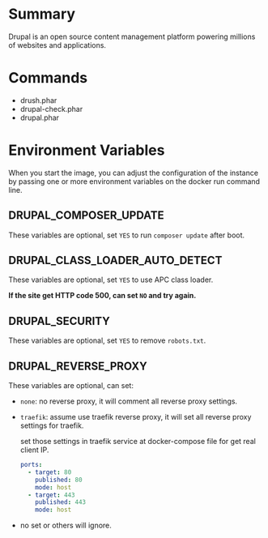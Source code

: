 # Summary

Drupal is an open source content management platform powering millions of websites and applications.

# Commands

- drush.phar
- drupal-check.phar
- drupal.phar

# Environment Variables

When you start the image, you can adjust the configuration of the instance by passing one or more environment variables on the docker run command line.

## DRUPAL_COMPOSER_UPDATE

These variables are optional, set `YES` to run `composer update` after boot.

## DRUPAL_CLASS_LOADER_AUTO_DETECT

These variables are optional, set `YES` to use APC class loader.

**If the site get HTTP code 500, can set `NO` and try again.**

## DRUPAL_SECURITY

These variables are optional, set `YES` to remove `robots.txt`.

## DRUPAL_REVERSE_PROXY

These variables are optional, can set:

- `none`: no reverse proxy, it will comment all reverse proxy settings.
- `traefik`: assume use traefik reverse proxy, it will set all reverse proxy settings for traefik.

  set those settings in traefik service at docker-compose file for get real client IP.

  ```yml
  ports:
    - target: 80
      published: 80
      mode: host
    - target: 443
      published: 443
      mode: host
  ```

- no set or others will ignore.
